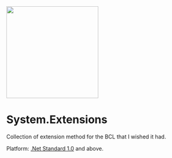 <img src="https://github.com/BriskBytes/BriskBytes.System.Extensions/blob/master/assets/system-extensions.png?raw=true" width="240">

# System.Extensions

Collection of extension method for the BCL that I wished it had.

Platform: [.Net Standard 1.0](https://docs.microsoft.com/en-us/dotnet/standard/net-standard) and above.


